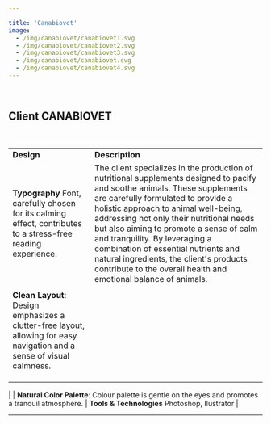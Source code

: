 ```yaml
---

title: 'Canabiovet'
image: 
  - /img/canabiovet/canabiovet1.svg
  - /img/canabiovet/canabiovet2.svg
  - /img/canabiovet/canabiovet3.svg
  - /img/canabiovet/canabiovet.svg
  - /img/canabiovet/canabiovet4.svg
---
```

<br>

## Client CANABIOVET
<br>

|  | |
|----------|----------|
| **Design**   | **Description** |
| **Typography** Font, carefully chosen for its calming effect, contributes to a stress-free reading experience. | The client specializes in the production of nutritional supplements designed to pacify and soothe animals. These supplements are carefully formulated to provide a holistic approach to animal well-being, addressing not only their nutritional needs but also aiming to promote a sense of calm and tranquility. By leveraging a combination of essential nutrients and natural ingredients, the client's products contribute to the overall health and emotional balance of animals. |
| |  |
| **Clean Layout**: Design emphasizes a clutter-free layout, allowing for easy navigation and a sense of visual calmness.   |  |
| |  |
|  |
| |  |
|
| **Natural Color Palette**: Colour palette is gentle on the eyes and promotes a tranquil atmosphere.   | **Tools & Technologies** Photoshop, Ilustrator |

---








